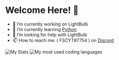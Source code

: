 # Welcome Here! 👋

- 🔭 I’m currently working on LightBulb
- 🌱 I’m currently learning [Python](https://www.python.org)
- 🤔 I’m looking for help with LightBulb
- 📫 How to reach me: ( FSCYT#7754 ) on [Discord](https://www.discord.com)

![My Stats](https://github-readme-stats.vercel.app/api?username=FSCYT&show_icons=true&theme=dracula)
![My most used coding languages](https://github-readme-stats.vercel.app/api/top-langs?username=iColtz&show_icons=true&theme=dracula&layout=compact)
